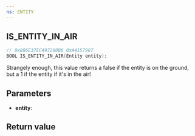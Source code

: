 ```yaml
---
ns: ENTITY
---
```

## IS_ENTITY_IN_AIR

```c
// 0x886E37EC497200B6 0xA4157987
BOOL IS_ENTITY_IN_AIR(Entity entity);
```

Strangely enough, this value returns a false if the entity is on the ground, but a 1 if the entity if it's in the air! 

## Parameters
* **entity**: 

## Return value
